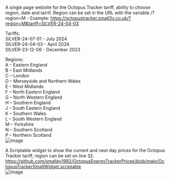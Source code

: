 A single page website for the Octopus Tracker tariff, ability to choose region, date and tarrif. Region can be set in the URL with the variable /?region=M - Example: https://octopustracker.small3y.co.uk/?region=M&tariff=SILVER-24-04-03

Tariffs: <br>
SILVER-24-07-01 - July 2024 <br>
SILVER-24-04-03 - April 2024 <br>
SILVER-23-12-06 - December 2023 <br>

Regions: <br>
A – Eastern England <br>
B – East Midlands<br>
C – London<br>
D – Merseyside and Northern Wales<br>
E – West Midlands<br>
F – North Eastern England<br>
G – North Western England<br>
H – Southern England<br>
J – South Eastern England<br>
K – Southern Wales<br>
L – South Western England<br>
M – Yorkshire<br>
N – Southern Scotland<br>
P – Northern Scotland<br>
![image](https://github.com/smalley1992/OctopusEnergyTrackerPrices/assets/21759375/29f4e590-6ab4-48d0-87b4-0192d5e25497)

A Scriptable widget to show the current and next day prices for the Octopus Tracker tariff, region can be set on line 32.
https://github.com/smalley1992/OctopusEnergyTrackerPrices/blob/main/OctopusTrackerSmallWidget.scriptable<br> 
![image](https://github.com/smalley1992/OctopusEnergyTrackerPrices/assets/21759375/e7dc68cc-0a3c-4445-85c4-352c2e235a6c)

